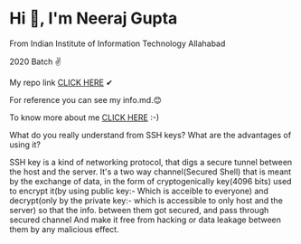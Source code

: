 # Hi 👋, I'm Neeraj Gupta

From Indian Institute of Information Technology Allahabad

2020 Batch ✌

My repo link [CLICK HERE](https://github.com/codelord09/Books) ✔

For reference you can see my info.md.😊 

To know more about me
[CLICK HERE](https://github.com/codelord09)  :-)


What do you really understand from SSH keys? What are the advantages of using it?

SSH key is a kind of networking protocol, that digs a secure tunnel between the host and the server. It's a two way channel(Secured Shell) that is meant by the exchange of data, in the form of cryptogenically key(4096 bits)
used to encrypt it(by using public key:- Which is acceible to everyone) and decrypt(only by the private key:- which is accessible to only host and the server) so that the info. between them got secured, and pass through secured channel
And make it free from hacking or data leakage between them by any malicious effect. 